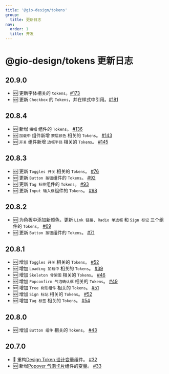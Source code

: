 ```yaml
---
title: '@gio-design/tokens'
group:
  title: 更新日志
nav:
  order: 1
  title: 开发
---
```


# @gio-design/tokens 更新日志

## 20.9.0

- 🆕 更新字体相关的 `tokens`。[#173](https://github.com/growingio/gio-design/pull/173)
- 🆕 更新 `Checkbox` 的 `Tokens`，并在样式中引用。[#181](https://github.com/growingio/gio-design/pull/181)

## 20.8.4

- 🆕 新增 `横幅` 组件的 `Tokens`。 [#136](https://github.com/growingio/gio-design/pull/136)
- 🆕 `加载中` 组件新增 `蒙层颜色` 相关的 `Tokens`。 [#143](https://github.com/growingio/gio-design/pull/143)
- 🆕 `开关` 组件新增 `边框半径` 相关的 `Tokens`。 [#145](https://github.com/growingio/gio-design/pull/145)

## 20.8.3

- 🆕 更新 `Toggles 开关` 相关的 `Tokens`。 [#76](https://github.com/growingio/gio-design/pull/76)
- 🆕 更新 `Button 按钮`组件的 `Tokens`。 [#92](https://github.com/growingio/gio-design/pull/92)
- 🆕 更新 `Tag 标签`组件的 `Tokens`。 [#93](https://github.com/growingio/gio-design/pull/93)
- 🆕 更新 `Input 输入框`组件的 `Tokens`。 [#98](https://github.com/growingio/gio-design/pull/98)

## 20.8.2

- 🆕 为色板中添加新颜色，更新 `Link 链接`、`Radio 单选框` 和 `Sign 标记` 三个组件的 `Tokens`。 [#69](https://github.com/growingio/gio-design/pull/69)
- 🆕 更新 `Button 按钮`组件的 `Tokens`。 [#71](https://github.com/growingio/gio-design/pull/71)

## 20.8.1

- 🆕 增加 `Toggles 开关` 相关的 `Tokens`。 [#52](https://github.com/growingio/gio-design/pull/52)
- 🆕 增加 `Loading 加载中` 相关的 `Tokens`。 [#39](https://github.com/growingio/gio-design/pull/39)
- 🆕 增加 `Skeleton 骨架图` 相关的 `Tokens`。 [#46](https://github.com/growingio/gio-design/pull/46)
- 🆕 增加 `Popconfirm 气泡确认框` 相关的 `Tokens`。 [#49](https://github.com/growingio/gio-design/pull/49)
- 🆕 增加 `Tree 树形组件` 相关的 `Tokens`。 [#51](https://github.com/growingio/gio-design/pull/51)
- 🆕 增加 `Sign 标记` 相关的 `Tokens`。 [#52](https://github.com/growingio/gio-design/pull/52)
- 🆕 增加 `Tag 标签` 相关的 `Tokens`。 [#54](https://github.com/growingio/gio-design/pull/54)

## 20.8.0

- 🆕 增加 `Button 组件` 相关的 `Tokens`。 [#43](https://github.com/growingio/gio-design/pull/43)

## 20.7.0

- 🧰 重构[Design Token 设计变量](/resources/tokens)组件。 [#32](https://github.com/growingio/gio-design/pull/32)
- 🆕 新增[Popover 气泡卡片](/components/functional/popover)组件的变量。 [#33](https://github.com/growingio/gio-design/pull/33)
